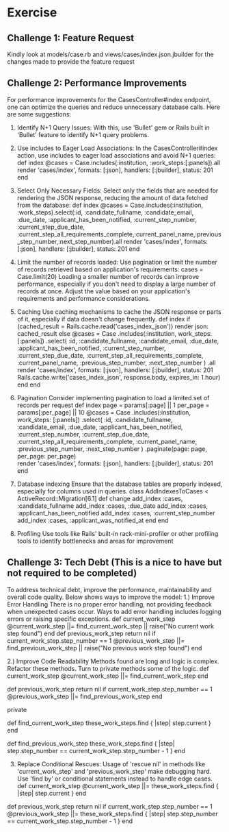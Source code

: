 # Exercise

## Challenge 1: Feature Request
Kindly look at models/case.rb and views/cases/index.json.jbuilder for the changes made to provide the feature request

## Challenge 2: Performance Improvements

For performance improvements for the CasesController#index endpoint, one can optimize the queries and reduce unnecessary database calls. Here are some suggestions: 

1. Identify N+1 Query Issues:
With this, use 'Bullet' gem or Rails built in 'Bullet' feature to identify N+1 query problems. 

2. Use includes to Eager Load Associations:
In the CasesController#index action, use includes to eager load associations and avoid N+1 queries: 
def index
  @cases = Case.includes(:institution, :work_steps:[:panels]).all
  render 'cases/index', formats: [:json], handlers: [:jbuilder], status: 201
end

2. Select Only Necessary Fields: 
Select only the fields that are needed for rendering the JSON response, reducing the amount of data fetched from the database:
def index
  @cases = Case.includes(:institution, :work_steps).select(:id, :candidate_fullname, :candidate_email, :due_date, :applicant_has_been_notified, :current_step_number, :current_step_due_date, :current_step_all_requirements_complete,:current_panel_name,:previous_step_number,:next_step_number).all
  render 'cases/index', formats: [:json], handlers: [:jbuilder], status: 201
end

3. Limit the number of records loaded:
Use pagination or limit the number of records retrieved based on application's requirements: 
cases = Case.limit(20)
Loading a smaller number of records can improve performance, especially if you don't need to display a large number of records at once.
Adjust the value based on your application's requirements and performance considerations.

4. Caching
Use caching mechanisms to cache the JSON response or parts of it, especially if data doesn't change frequently. 
def index
  if (cached_result = Rails.cache.read('cases_index_json'))
    render json: cached_result
  else
    @cases = Case
      .includes(:institution, work_steps: [:panels])
      .select(
        :id,
        :candidate_fullname,
        :candidate_email,
        :due_date,
        :applicant_has_been_notified,
        :current_step_number,
        :current_step_due_date,
        :current_step_all_requirements_complete,
        :current_panel_name,
        :previous_step_number,
        :next_step_number
      )
      .all
    render 'cases/index', formats: [:json], handlers: [:jbuilder], status: 201
    Rails.cache.write('cases_index_json', response.body, expires_in: 1.hour)
  end
end

5. Pagination
Consider implementing pagination to load a limited set of records per request
def index
  page = params[:page] || 1
  per_page = params[:per_page] || 10
  @cases = Case
    .includes(:institution, work_steps: [:panels])
    .select(
      :id,
      :candidate_fullname,
      :candidate_email,
      :due_date,
      :applicant_has_been_notified,
      :current_step_number,
      :current_step_due_date,
      :current_step_all_requirements_complete,
      :current_panel_name,
      :previous_step_number,
      :next_step_number
    )
    .paginate(page: page, per_page: per_page)  
  render 'cases/index', formats: [:json], handlers: [:jbuilder], status: 201
end


6. Database indexing
Ensure that the database tables are properly indexed, especially for columns used in queries.
class AddIndexesToCases < ActiveRecord::Migration[6.1]
  def change
    add_index :cases, :candidate_fullname
    add_index :cases, :due_date
    add_index :cases, :applicant_has_been_notified
    add_index :cases, :current_step_number
    add_index :cases, :applicant_was_notified_at
  end
end


7. Profiling
Use tools like Rails' built-in rack-mini-profiler or other profiling tools to identify bottlenecks and areas for improvement

## Challenge 3: Tech Debt (This is a nice to have but not required to be completed)

To address technical debt, improve the performance, maintainability and overall code quality. Below shows ways to improve the model: 
1.) Improve Error Handling
There is no proper error handling, not providing feedback when unexpected cases occur. Ways to add error handling includes logging errors or raising specific exceptions. 
def current_work_step
  @current_work_step ||= find_current_work_step || raise("No current work step found")
end
def previous_work_step
  return nil if current_work_step.step_number == 1
  @previous_work_step ||= find_previous_work_step || raise("No previous work step found")
end

2.) Improve Code Readability
Methods found are long and logic is complex. Refactor these methods. Turn to private methods some of the logic. 
def current_work_step
  @current_work_step ||= find_current_work_step
end

def previous_work_step
  return nil if current_work_step.step_number == 1
  @previous_work_step ||= find_previous_work_step
end

private

def find_current_work_step
  these_work_steps.find { |step| step.current }
end

def find_previous_work_step
  these_work_steps.find { |step| step.step_number == current_work_step.step_number - 1 }
end

3. Replace Conditional Rescues: 
Usage of 'rescue nil' in methods like  'current_work_step' and 'previous_work_step' make debugging hard. Use 'find by' or conditional statements instead to handle edge cases. 
def current_work_step
  @current_work_step ||= these_work_steps.find { |step| step.current }
end

def previous_work_step
  return nil if current_work_step.step_number == 1
  @previous_work_step ||= these_work_steps.find { |step| step.step_number == current_work_step.step_number - 1 }
end
